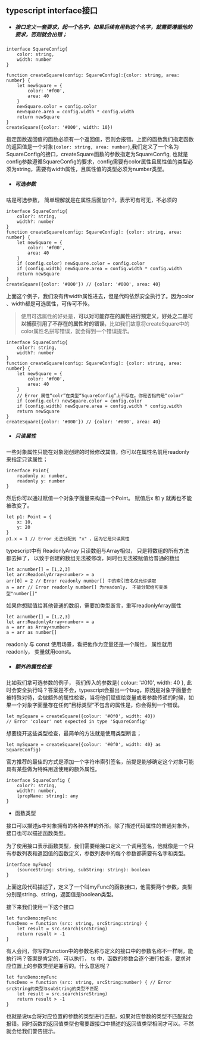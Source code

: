 ## typescript  interface接口

- ##### 接口定义一套要求，起一个名字，如果后续有用到这个名字，就需要遵循他的要求，否则就会出错；

```tsx
interface SquareConfig{
    color: string,
    width: number
}

function createSquare(config: SquareConfig):{color: string, area: number} {
    let newSquare = {
        color: '#f00',
        area: 40
    }
    newSquare.color = config.color
    newSquare.area = config.width * config.width
    return newSquare
}
createSquare({color: '#000', width: 10})
```

指定函数返回值的函数必须有一个返回值，否则会报错。上面的函数我们指定函数的返回值是一个对象`{color: string, area: number}`,我们定义了一个名为SquareConfig的接口，createSquare函数的参数指定为SquareConfig, 也就是config参数遵循SquareConfig的要求，config需要有color属性且属性值的类型必须为string，需要有width属性，且属性值的类型必须为number类型。

- ##### 可选参数

啥是可选参数， 简单理解就是在属性后面加个?，表示可有可无，不必须的

```tsx
interface SquareConfig{
    color?: string,
    width?: number
}
function createSquare(config: SquareConfig): {color: string, area: number} {
    let newSquare = {
        color: '#f00',
        area: 40
    }
    if (config.color) newSquare.color = config.color
    if (config.width) newSquare.area = config.width * config.width
    return newSquare
}
createSquare({color: '#000'}) // {color: '#000', area: 40}
```

上面这个例子，我们没有传width属性进去，但是代码依然安全执行了。因为color 、width都是可选属性，可传可不传。

> 使用可选属性的好处是，**可以对可能存在的属性进行预定义，好处之二是可以捕获引用了不存在的属性时的错误**，比如我们故意将createSquare中的color属性名拼写错误，就会得到一个错误提示。

```tsx
interface SquareConfig{
    color?: string,
    width?: number
}
function createSquare(config: SquareConfig): {color: string, area: number} {
    let newSquare = {
        color: '#f00',
        area: 40
    }
    // Error 属性“colr”在类型“SquareConfig”上不存在。你是否指的是“color”
    if (config.colr) newSquare.color = config.color
    if (config.width) newSquare.area = config.width * config.width
    return newSquare
}
createSquare({color: '#000'}) // {color: '#000', area: 40}
```

- ##### 只读属性

一些对象属性只能在对象刚创建的时候修改其值，你可以在属性名前用readonly来指定只读属性；

```tsx
interface Point{
    readonly x: number,
    readonly y: number
}
```

然后你可以通过赋值一个对象字面量来构造一个Point。 赋值后x 和 y 就再也不能被改变了。

```tsx
let p1: Point = {
    x: 10,
    y: 20
}
p1.x = 1 // Error 无法分配到 "x" ，因为它是只读属性
```

typescript中有 ReadonlyArray<T> 只读数组与Array<T>相似， 只是将数组的所有方法都去掉了， 以致于创建的数组无法被修改，同时也无法被赋值给普通的数组

```tsx
let a:number[] = [1,2,3]
let arr:ReadonlyArray<number> = a
arr[0] = 2 // Error readonly number[] 中的索引签名仅允许读取
a = arr // Error readonly number[] 为readonly， 不能分配给可变类型"number[]"
```

如果你想赋值给其他普通的数组，需要加类型断言，重写readonlyArray属性

```tsx
let a:number[] = [1,2,3]
let arr:ReadonlyArray<number> = a
a = arr as Array<number> 
a = arr as number[]
```

readonly 与 const 使用场景，看把他作为变量还是一个属性， 属性就用readonly， 变量就用const。

- ##### 额外的属性检查

比如我们拿可选参数的例子， 我们传入的参数是{ colour: '#0f0', width: 40 }, 此时会安全执行吗？答案是不会，typescript会报出一个bug，原因是对象字面量会被特殊对待，会做额外的属性检查，当将他们赋值给变量或者参数传递的时候，如果一个对象字面量存在任何”目标类型“不包含的属性是，你会得到一个错误。

```tsx
let mySquare = createSquare({colour: '#0f0', width: 40})
// Error 'colour' not expected in type 'SquareConfig'
```

想要绕开这些类型检查，最简单的方法就是使用类型断言；

```tsx
let mySquare = createSquare({colour: '#0f0', width: 40} as SquareConfig)
```

官方推荐的最佳的方式是添加一个字符串索引签名，前提是能够确定这个对象可能具有某些做为特殊用途使用的额外属性。

```tsx
interface SquareConfig {
    color?: string,
    width?: number,
    [propName: string]: any
}
```

- 函数类型

接口可以描述js中对象拥有的各种各样的外形。除了描述代码属性的普通对象外，接口也可以描述函数类型。

为了使用接口表示函数类型，我们需要给接口定义一个调用签名，他就像是一个只有参数列表和返回值的函数定义，参数列表中的每个参数都需要有名字和类型。

```tsx
interface myFunc{
    (sourceString: string, subString: string): boolean
}
```

上面这段代码描述了，定义了一个叫myFunc的函数接口，他需要两个参数，类型分别是string、string，返回值是boolean类型。

接下来我们使用一下这个接口

```tsx
let funcDemo:myFunc
funcDemo = function (src: string, srcString:string) {
    let result = src.search(srcString)
    return result > -1
}
```

有人会问，你写的function中的参数名称与定义的接口中的参数名称不一样啊，能执行吗？答案是肯定的，可以执行， ts 中，函数的参数会逐个进行检查，要求对应位置上的参数类型是兼容的。什么意思呢？

```tsx
let funcDemo:myFunc
funcDemo = function (src: string, srcString:number) { // Error srcString的类型与subString的类型不匹配
    let result = src.search(srcString)
    return result > -1
}
```

也就是说ts会将对应位置的参数的类型进行匹配，如果对应参数的类型不匹配就会报错。同时函数的返回值类型也需要跟接口中描述的返回值类型相同才可以。不然就会给我们警告提示。



